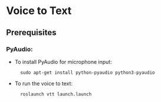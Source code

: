 # Voice to Text

## Prerequisites

### PyAudio:

* To install PyAudio for microphone input:
        
        sudo apt-get install python-pyaudio python3-pyaudio

* To run the voice to text:

        roslaunch vtt launch.launch

